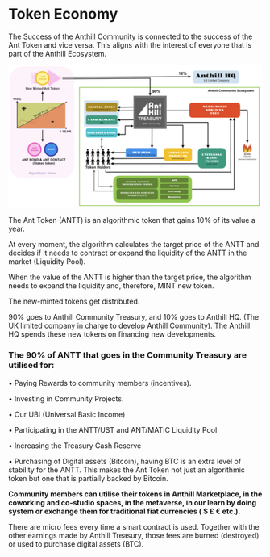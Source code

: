# Token Economy

The Success of the Anthill Community is connected to the success of the Ant Token and vice versa. This aligns with the interest of everyone that is part of the Anthill Ecosystem.

![click to enlarge](<.gitbook/assets/Anthill Token Economy (1).png>)

The Ant Token (ANTT) is an algorithmic token that gains 10% of its value a year.

At every moment, the algorithm calculates the target price of the ANTT and decides if it needs to contract or expand the liquidity of the ANTT in the market (Liquidity Pool).

When the value of the ANTT is higher than the target price, the algorithm needs to expand the liquidity and, therefore, MINT new token.&#x20;

The new-minted tokens get distributed.&#x20;

90% goes to Anthill Community Treasury, and 10% goes to Anthill HQ. (The UK limited company in charge to develop Anthill Community). The Anthill HQ spends these new tokens on financing new developments.

### **The 90% of ANTT that goes in the Community Treasury are utilised for:**

• Paying Rewards to community members (incentives).

• Investing in Community Projects.

• Our UBI (Universal Basic Income)

• Participating in the ANTT/UST and ANT/MATIC Liquidity Pool

• Increasing the Treasury Cash Reserve

• Purchasing of Digital assets (Bitcoin), having BTC is an extra level of stability for the ANTT. This makes the Ant Token not just an algorithmic token but one that is partially backed by Bitcoin.

**Community members can utilise their tokens in Anthill Marketplace, in the coworking and co-studio spaces, in the metaverse, in our learn by doing system or exchange them for traditional fiat currencies ( $ £ € etc.).**

There are micro fees every time a smart contract is used. Together with the other earnings made by Anthill Treasury, those fees are burned (destroyed) or used to purchase digital assets (BTC).
